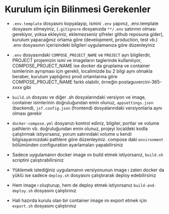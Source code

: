 # Kurulum için Bilinmesi Gerekenler

- `.env.template` dosyasını kopyalayıp, ismini `.env` yapınız, .env.template dosyasını silmeyiniz, (`.gitignore` dosyanızda `**/.env` satırının olması gerekiyor, yoksa ekleyiniz, eklemezseniz şifreler github reposuna gider), kurulum yapacağınız ortama göre (development, production, test vb.) .env dosyasının içerisindeki bilgileri uygulamanıza göre düzenleyiniz

- `.env` dosyasındaki `COMPOSE_PROJECT_NAME` ve `PROJECT` ayrı bilgilerdir, PROJECT projemizin ismi ve imageların taglerinde kullanılıyor, 
  COMPOSE_PROJECT_NAME ise docker da gruplama ve container isimlerinin ayrışması için gerekli, localimizde bu 2 bilgi aynı olmakla beraber, kurulum yaptığımız prod ortamlarına göre
  COMPOSE_PROJECT_NAME farklı olabilir, örneğin postaguvercini-365-xxxx gibi

- `build.sh` dosyası ve diğer .sh dosyalarındaki versiyon ve image, container isimlerinin doğruluğundan emin olunuz, 
  `appsettings.json` (backend), `jsf.config.json` (frontend) dosyalarındaki versiyonlarla aynı olması gerekir

- `docker-compose.yml` dosyanızı kontrol ediniz, bilgiler, portlar ve volume pathlerin vb. doğruluğundan emin olunuz, projeyi localdeki kodla çalıştırmak istiyorsanız, 
  yorum satırındaki volume u kendi bilgisayarınızdaki pathlere göre düzenleyiniz. compose daki `environment` bölümünden configuration ayarlamaları yapabilirsiniz

- Sadece uygulamanın docker image ını build etmek istiyorsanız, `build.sh` scriptini çalıştırabilirsiniz

- Yüklemek istediğiniz uygulamanın versiyonunun image ı zaten docker da yüklü ise sadece `deploy.sh` dosyasını çalıştırarak deploy edebilirsiniz

- Hem image ı oluşturup, hem de deploy etmek istiyorsanız `build-and-deploy.sh` dosyasını çalıştırınız

- Hali hazırda kurulu olan bir container image ını export etmek için `export.sh` dosyasını çalıştırınız